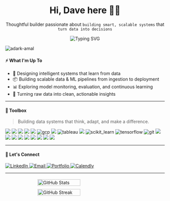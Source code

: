 
<h1 align="center">Hi, Dave here 👋🏽</h1>
<p align="center">
  Thoughtful builder passionate about <code>building smart, scalable systems</code> that <code>turn data into decisions</code>
</p>

<p align="center">
  <img src="https://readme-typing-svg.demolab.com?font=Fira+Code&duration=3000&pause=1000&color=F97316&center=true&vCenter=true&width=440&lines=AI+Engineer;Data+Scientist;Building+Impactful+Projects" alt="Typing SVG" />
</p>

<p align="left"> <img src="https://komarev.com/ghpvc/?username=adark-amal&label=Profile%20views&color=0e75b6&style=flat" alt="adark-amal" /> </p>

#### ⚡️ What I'm Up To
- 🤖 Designing intelligent systems that learn from data  
- 📦 Building scalable data & ML pipelines from ingestion to deployment  
- 📊 Exploring model monitoring, evaluation, and continuous learning  
- 🧼 Turning raw data into clean, actionable insights

---

#### 🧰 Toolbox

> Building data systems that think, adapt, and make a difference.

<p align="left">
  <img src="https://img.shields.io/badge/Python-3670A0?style=for-the-badge&logo=python&logoColor=ffdd54"/>
  <img src="https://img.shields.io/badge/Airflow-017CEE?style=for-the-badge&logo=apacheairflow&logoColor=white"/>
  <img src="https://img.shields.io/badge/FastAPI-05998C?style=for-the-badge&logo=fastapi&logoColor=white"/>
  <img src="https://img.shields.io/badge/Docker-0db7ed?style=for-the-badge&logo=docker&logoColor=white"/>
  <img src="https://img.shields.io/badge/AWS-FF9900?style=for-the-badge&logo=amazonaws&logoColor=white"/>
  <img src="https://img.shields.io/badge/GoogleCloud-%234285F4.svg?style=for-the-badge&logo=google-cloud&logoColor=white" alt="gcp"/>
  <img src="https://img.shields.io/badge/MLflow-102C55?style=for-the-badge&logo=mlflow&logoColor=white"/>
  <img src="https://img.shields.io/badge/-Tableau-87CEFA?logo=tableau&logoColor=E97627&style=for-the-badge" alt="tableau"/>
  <img src="https://img.shields.io/badge/PyTorch-%23EE4C2C.svg?style=for-the-badge&logo=PyTorch&logoColor=white"/>
  <img src="https://img.shields.io/badge/scikit--learn-%23F7931E.svg?style=for-the-badge&logo=scikit-learn&logoColor=white" alt="scikit_learn"/>
  <img src="https://img.shields.io/badge/TensorFlow-%23FF6F00.svg?style=for-the-badge&logo=TensorFlow&logoColor=white" alt="tensorflow"/>
  <img src="https://img.shields.io/badge/git-%23F05033.svg?style=for-the-badge&logo=git&logoColor=white" alt="git"/>
  <img src="https://img.shields.io/badge/Streamlit-FF4B4B?style=for-the-badge&logo=streamlit&logoColor=white"/>
  <img src="https://img.shields.io/badge/SQL-025E8C?style=for-the-badge&logo=sqlite&logoColor=white"/>
  <img src="https://img.shields.io/badge/Spark-E25A1C?style=for-the-badge&logo=apachespark&logoColor=white"/>
  <img src="https://img.shields.io/badge/Evidently_AI-663399?style=for-the-badge&logo=fastapi&logoColor=white"/>
  <img src="https://img.shields.io/badge/dbt-FF694B?style=for-the-badge&logo=dbt&logoColor=white"/>
  <img src="https://img.shields.io/badge/LLM-Purple?style=for-the-badge&logo=opsgenie&logoColor=white"/>
  <img src="https://img.shields.io/badge/LangChain-000000?style=for-the-badge&logo=chainlink&logoColor=white"/>
  <img src="https://img.shields.io/badge/HuggingFace-FCC72E?style=for-the-badge&logo=huggingface&logoColor=black"/>
  <img src="https://img.shields.io/badge/OpenAI-412991?style=for-the-badge&logo=openai&logoColor=white"/>
</p>

---

#### 🔗 Let's Connect
<p align="left">
  <a href="https://www.linkedin.com/in/d-adark/">
    <img src="https://img.shields.io/badge/LinkedIn-blue?style=flat&logo=linkedin" alt="LinkedIn"/>
  </a>
  <a href="mailto:davidwyse48@gmail.com">
    <img src="https://img.shields.io/badge/Gmail-Email_Dave-D14836?style=flat&logo=gmail&logoColor=white" alt="Email"/>
  </a>
  <a href="https://www.credly.com/users/david_adarkwah">
    <img src="https://img.shields.io/badge/Portfolio-visit-informational?style=flat&logo=internet-explorer" alt="Portfolio"/>
  </a>
  <a href="https://calendly.com/d-adark/30min">
    <img src="https://img.shields.io/badge/Schedule-Meet-blue?style=flat&logo=calendly" alt="Calendly"/>
  </a>
</p>

---

<div align="left" style="display: flex; flex-wrap: wrap; justify-content: center;">
  <img src="https://github-readme-stats.vercel.app/api?username=adark-d&show_icons=true&locale=en" alt="GitHub Stats" style="max-width: 100%; width: 45%; min-width: 300px; margin: 5px;" />
  <img src="https://github-readme-streak-stats-eight.vercel.app?user=adark-d&layout=compact" alt="GitHub Streak" style="max-width: 100%; width: 45%; min-width: 300px; margin: 5px;" />
</div>



